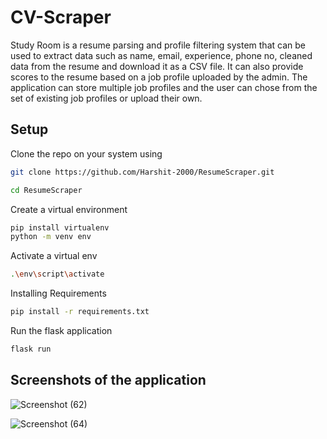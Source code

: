 # CV-Scraper

Study Room is a resume parsing and profile filtering system that can be used to extract data such as name, email, experience, phone no, cleaned data from the resume and download it as a CSV file.
It can also provide scores to the resume based on a job profile uploaded by the admin. The application can store multiple job profiles and the user can chose from the set of existing job profiles or upload their own.


## Setup

Clone the repo on your system using

```bash
git clone https://github.com/Harshit-2000/ResumeScraper.git
```

```bash
cd ResumeScraper
```

Create a virtual environment

```bash
pip install virtualenv
python -m venv env
```

Activate a virtual env

```bash
.\env\script\activate
```

Installing Requirements

```bash
pip install -r requirements.txt
```

Run the flask application

```bash
flask run
```

## Screenshots of the application
![Screenshot (62)](https://user-images.githubusercontent.com/70425491/223393162-10e094a9-9fff-4993-9e91-dbcf5f6cfc74.png)

![Screenshot (64)](https://user-images.githubusercontent.com/70425491/223393416-c5f87325-5d16-49aa-80db-7a9becf10586.png)
